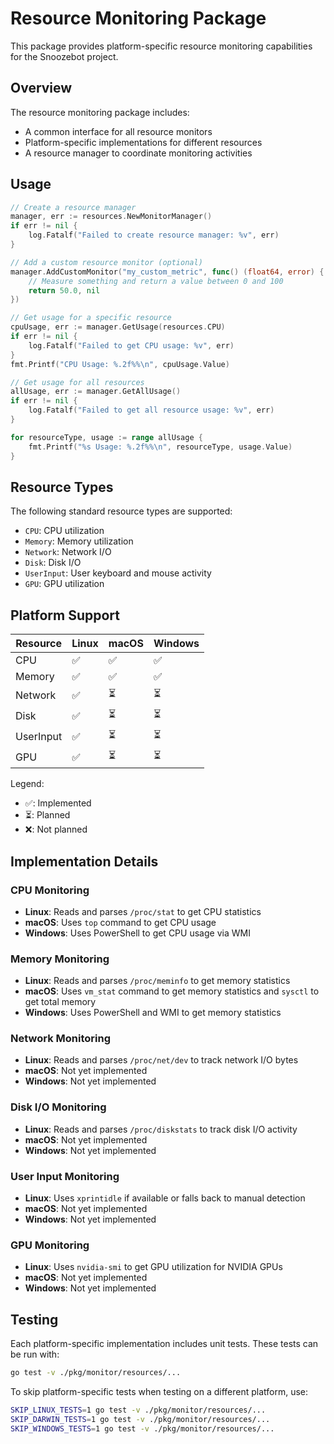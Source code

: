 # Resource Monitoring Package

This package provides platform-specific resource monitoring capabilities for the Snoozebot project.

## Overview

The resource monitoring package includes:

- A common interface for all resource monitors
- Platform-specific implementations for different resources
- A resource manager to coordinate monitoring activities

## Usage

```go
// Create a resource manager
manager, err := resources.NewMonitorManager()
if err != nil {
    log.Fatalf("Failed to create resource manager: %v", err)
}

// Add a custom resource monitor (optional)
manager.AddCustomMonitor("my_custom_metric", func() (float64, error) {
    // Measure something and return a value between 0 and 100
    return 50.0, nil
})

// Get usage for a specific resource
cpuUsage, err := manager.GetUsage(resources.CPU)
if err != nil {
    log.Fatalf("Failed to get CPU usage: %v", err)
}
fmt.Printf("CPU Usage: %.2f%%\n", cpuUsage.Value)

// Get usage for all resources
allUsage, err := manager.GetAllUsage()
if err != nil {
    log.Fatalf("Failed to get all resource usage: %v", err)
}

for resourceType, usage := range allUsage {
    fmt.Printf("%s Usage: %.2f%%\n", resourceType, usage.Value)
}
```

## Resource Types

The following standard resource types are supported:

- `CPU`: CPU utilization
- `Memory`: Memory utilization
- `Network`: Network I/O
- `Disk`: Disk I/O
- `UserInput`: User keyboard and mouse activity
- `GPU`: GPU utilization

## Platform Support

| Resource  | Linux | macOS | Windows |
|-----------|-------|-------|---------|
| CPU       | ✅    | ✅    | ✅      |
| Memory    | ✅    | ✅    | ✅      |
| Network   | ✅    | ⏳    | ⏳      |
| Disk      | ✅    | ⏳    | ⏳      |
| UserInput | ✅    | ⏳    | ⏳      |
| GPU       | ✅    | ⏳    | ⏳      |

Legend:
- ✅: Implemented
- ⏳: Planned
- ❌: Not planned

## Implementation Details

### CPU Monitoring

- **Linux**: Reads and parses `/proc/stat` to get CPU statistics
- **macOS**: Uses `top` command to get CPU usage
- **Windows**: Uses PowerShell to get CPU usage via WMI

### Memory Monitoring

- **Linux**: Reads and parses `/proc/meminfo` to get memory statistics
- **macOS**: Uses `vm_stat` command to get memory statistics and `sysctl` to get total memory
- **Windows**: Uses PowerShell and WMI to get memory statistics

### Network Monitoring

- **Linux**: Reads and parses `/proc/net/dev` to track network I/O bytes
- **macOS**: Not yet implemented
- **Windows**: Not yet implemented

### Disk I/O Monitoring

- **Linux**: Reads and parses `/proc/diskstats` to track disk I/O activity
- **macOS**: Not yet implemented
- **Windows**: Not yet implemented

### User Input Monitoring

- **Linux**: Uses `xprintidle` if available or falls back to manual detection
- **macOS**: Not yet implemented
- **Windows**: Not yet implemented

### GPU Monitoring

- **Linux**: Uses `nvidia-smi` to get GPU utilization for NVIDIA GPUs
- **macOS**: Not yet implemented
- **Windows**: Not yet implemented

## Testing

Each platform-specific implementation includes unit tests. These tests can be run with:

```bash
go test -v ./pkg/monitor/resources/...
```

To skip platform-specific tests when testing on a different platform, use:

```bash
SKIP_LINUX_TESTS=1 go test -v ./pkg/monitor/resources/...
SKIP_DARWIN_TESTS=1 go test -v ./pkg/monitor/resources/...
SKIP_WINDOWS_TESTS=1 go test -v ./pkg/monitor/resources/...
```